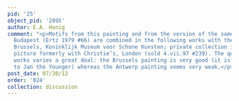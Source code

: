 ```yaml
---
pid: '25'
object_pid: '2895'
author: E.A. Honig
comment: "<p>Motifs from this painting and from the version of the same subject in
  Budapest (Ertz 1979 #66) are combined in the following works with the same subject:
  Brussels, Koninklijk Museum voor Schone Kunsten; private collection in Antwerp;
  picture formerly with Christie’s, London (sold 4.vii.97 #239). The quality of these
  works varies a great deal: the Brussels painting is very good (it is sometimes attributed
  to Jan the Younger) whereas the Antwerp painting seems very weak.</p>\n"
post_date: 07/30/12
order: '024'
collection: discussion
---
```


